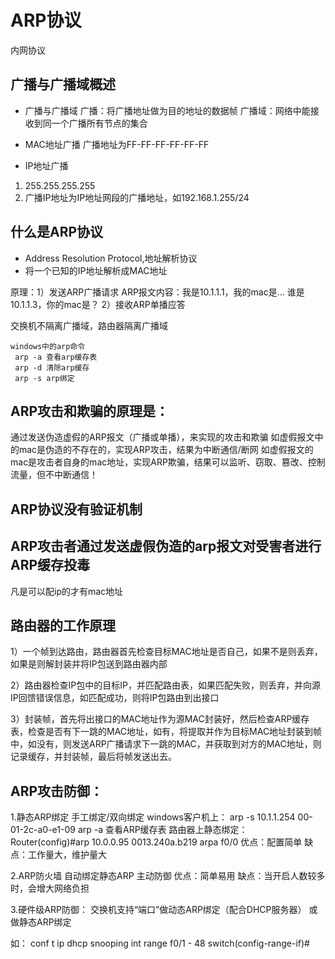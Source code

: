 # ARP协议

内网协议

## 广播与广播域概述

- 广播与广播域
 广播：将广播地址做为目的地址的数据帧
 广播域：网络中能接收到同一个广播所有节点的集合

- MAC地址广播
 广播地址为FF-FF-FF-FF-FF-FF

- IP地址广播
 1. 255.255.255.255
 2. 广播IP地址为IP地址网段的广播地址，如192.168.1.255/24

 ## 什么是ARP协议

 - Address Resolution Protocol,地址解析协议
 - 将一个已知的IP地址解析成MAC地址

 原理：1）发送ARP广播请求
       ARP报文内容：我是10.1.1.1，我的mac是...
                   谁是10.1.1.3，你的mac是？
       2）接收ARP单播应答

 交换机不隔离广播域，路由器隔离广播域
```
windows中的arp命令
 arp -a 查看arp缓存表
 arp -d 清除arp缓存
 arp -s arp绑定
```

## ARP攻击和欺骗的原理是：
通过发送伪造虚假的ARP报文（广播或单播），来实现的攻击和欺骗
如虚假报文中的mac是伪造的不存在的，实现ARP攻击，结果为中断通信/断网
如虚假报文的mac是攻击者自身的mac地址，实现ARP欺骗，结果可以监听、窃取、篡改、控制流量，但不中断通信！

## ARP协议没有验证机制

## ARP攻击者通过发送虚假伪造的arp报文对受害者进行ARP缓存投毒

凡是可以配ip的才有mac地址

## 路由器的工作原理

1）一个帧到达路由，路由器首先检查目标MAC地址是否自己，如果不是则丢弃，如果是则解封装并将IP包送到路由器内部

2）路由器检查IP包中的目标IP，并匹配路由表，如果匹配失败，则丢弃，并向源IP回馈错误信息，如匹配成功，则将IP包路由到出接口

3）封装帧，首先将出接口的MAC地址作为源MAC封装好，然后检查ARP缓存表，检查是否有下一跳的MAC地址，如有，将提取并作为目标MAC地址封装到帧中，如没有，则发送ARP广播请求下一跳的MAC，并获取到对方的MAC地址，则记录缓存，并封装帧，最后将帧发送出去。

## ARP攻击防御：
1.静态ARP绑定
  手工绑定/双向绑定
  windows客户机上：
  arp -s 10.1.1.254  00-01-2c-a0-e1-09 
  arp -a  查看ARP缓存表
  路由器上静态绑定：
Router(config)#arp 10.0.0.95 0013.240a.b219 arpa f0/0
优点：配置简单
缺点：工作量大，维护量大

2.ARP防火墙
  自动绑定静态ARP
  主动防御
  优点：简单易用
  缺点：当开启人数较多时，会增大网络负担

3.硬件级ARP防御：
  交换机支持“端口”做动态ARP绑定（配合DHCP服务器）
  或做静态ARP绑定

  如：
  conf t
  ip dhcp snooping
  int range f0/1 - 48
  switch(config-range-if)#